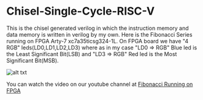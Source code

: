 # Chisel-Single-Cycle-RISC-V
This is the chisel generated verilog in which the instruction memory and data memory is written in verilog by my own.
Here is the Fibonacci Series running on FPGA Arty-7 xc7a35ticsg324-1L. On FPGA board we have "4 RGB" leds(LD0,LD1,LD2,LD3) where as in my case "LD0 => RGB" Blue led is the Least Significant Bit(LSB) and "LD3 => RGB" Red led is the Most Significant Bit(MSB).

![alt txt](https://github.com/zeeshanrafique009/Chisel-Single-Cycle-RISC-V/blob/master/description.PNG)

You can watch the video on our youtube channel at [Fibonacci Running on FPGA](https://www.google.com)
